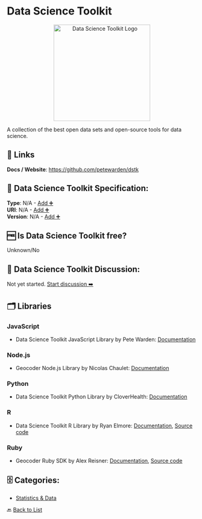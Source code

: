 # Data Science Toolkit
<p align="center">
    <img width="256" src="https://raw.githubusercontent.com/apis-list/apis-list/main/apis/data-science-toolkit/logo_256x256.png" alt="Data Science Toolkit Logo"/>
</p>
A collection of the best open data sets and open-source tools for data science.

##  🔗 Links
**Docs / Website**: https://github.com/petewarden/dstk

## 🧬 Data Science Toolkit Specification:
**Type**: N/A - [Add ➕](https://github.com/apis-list/apis-list/edit/main/apis/data-science-toolkit/data-science-toolkit.yaml)  
**URI**: N/A - [Add ➕](https://github.com/apis-list/apis-list/edit/main/apis/data-science-toolkit/data-science-toolkit.yaml)  
**Version**: N/A - [Add ➕](https://github.com/apis-list/apis-list/edit/main/apis/data-science-toolkit/data-science-toolkit.yaml)

## 🆓 Is Data Science Toolkit free?
 Unknown/No 

## 💬 Data Science Toolkit Discussion:
Not yet started. [Start discussion ➡️](https://github.com/apis-list/apis-list/discussions/new)

## 🗂️ Libraries
### JavaScript
- Data Science Toolkit JavaScript Library by Pete Warden: [Documentation](https://github.com/petewarden/dstk)
### Node.js
-  Geocoder Node.js Library by Nicolas Chaulet: [Documentation](https://github.com/nchaulet/node-geocoder)
### Python
- Data Science Toolkit Python Library by CloverHealth: [Documentation](https://github.com/CloverHealth/pydstk)
### R
- Data Science Toolkit R Library by Ryan Elmore: [Documentation](http://cran.r-project.org/web/packages/RDSTK/index.html), [Source code](https://github.com/rtelmore/RDSTK)
### Ruby
- Geocoder Ruby SDK by Alex Reisner: [Documentation](https://github.com/alexreisner/geocoder), [Source code](https://rubygems.org/gems/geocoder)


## 🗄️ Categories:
- [Statistics & Data](https://github.com/apis-list/apis-list#statistics--data-)

🔙  [Back to List](https://github.com/apis-list/apis-list)
